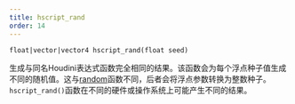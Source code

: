```yaml
---
title: hscript_rand
order: 14
---
```

`float|vector|vector4 hscript_rand(float seed)`

生成与同名Houdini表达式函数完全相同的结果。该函数会为每个浮点种子值生成不同的随机值。这与[random](./random "基于1-4D空间中的整数位置生成随机数。")函数不同，后者会将浮点参数转换为整数种子。`hscript_rand()`函数在不同的硬件或操作系统上可能产生不同的结果。
